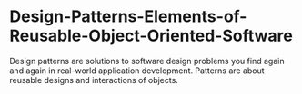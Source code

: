 # Design-Patterns-Elements-of-Reusable-Object-Oriented-Software
Design patterns are solutions to software design problems you find again and again in real-world application development. Patterns are about reusable designs and interactions of objects.
